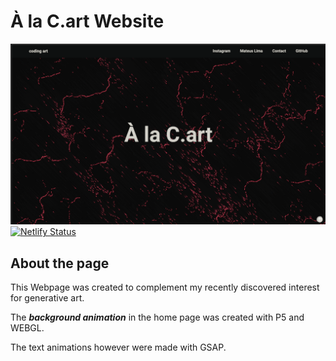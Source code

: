 # À la C.art Website
![](/TeusUI/images/alacartePreview.png)
[![Netlify Status](https://api.netlify.com/api/v1/badges/43b9a5d4-6085-4a2d-b57b-e160d4075d5f/deploy-status)](https://app.netlify.com/sites/alacart/deploys)


## About the page

This Webpage was created to complement my recently discovered interest for generative art. 

The ***background animation*** in the home page was created with P5 and WEBGL.

The text animations however were made with GSAP.
